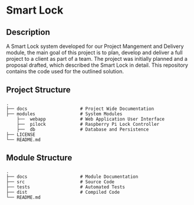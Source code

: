 # Smart Lock

## Description
A Smart Lock system developed for our Project Mangement and Delivery module, the main goal of this project is to plan, develop and deliver a full project to a client as part of a team. The project was initially planned and a proposal drafted, which described the Smart Lock in detail. This repository contains the code used for the outlined solution.

## Project Structure
    .
    ├── docs                    # Project Wide Documentation
    ├── modules                 # System Modules
        ├──  webapp             # Web Application User Interface
        ├──  pilock             # Raspberry Pi Lock Controller
        ├──  db                 # Database and Persistence
    ├── LICENSE
    └── README.md

## Module Structure
    .
    ├── docs                    # Module Documentation
    ├── src                     # Source Code
    ├── tests                   # Automated Tests
    ├── dist                    # Compiled Code
    └── README.md